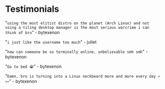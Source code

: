 # Testimonials

"`using the most elitist distro on the planet (Arch Linux) and not using a tiling desktop manager is the most serious warcrime i can think of bro`" - bytexenon

"`i just like the username too much`" - juliet

"`how can someone be so terminally online, unbelievable smh smh`" - bytexenon

"`Go to bed 😭`" - bytexenon

"`Damn, bro is turning into a Linux neckbeard more and more every day 💀💀💀`" - bytexenon
